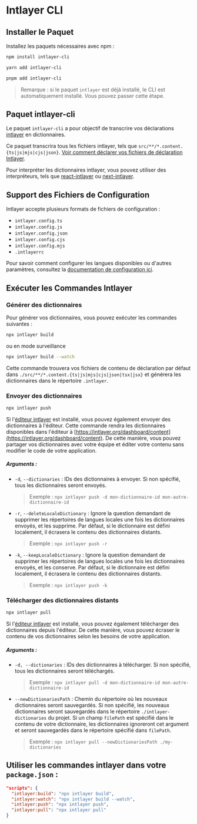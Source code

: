 # Intlayer CLI

## Installer le Paquet

Installez les paquets nécessaires avec npm :

```bash
npm install intlayer-cli
```

```bash
yarn add intlayer-cli
```

```bash
pnpm add intlayer-cli
```

> Remarque : si le paquet `intlayer` est déjà installé, le CLI est automatiquement installé. Vous pouvez passer cette étape.

## Paquet intlayer-cli

Le paquet `intlayer-cli` a pour objectif de transcrire vos déclarations [intlayer](https://github.com/intlayer-org/intlayer/blob/main/packages/intlayer/readme.md) en dictionnaires.

Ce paquet transcrira tous les fichiers intlayer, tels que `src/**/*.content.{ts|js|mjs|cjs|json}`. [Voir comment déclarer vos fichiers de déclaration Intlayer](https://github.com/intlayer-org/intlayer/blob/main/packages/intlayer/readme.md).

Pour interpréter les dictionnaires intlayer, vous pouvez utiliser des interpréteurs, tels que [react-intlayer](https://github.com/intlayer-org/intlayer/blob/main/packages/react-intlayer/readme.md) ou [next-intlayer](https://github.com/intlayer-org/intlayer/blob/main/packages/next-intlayer/readme.md).

## Support des Fichiers de Configuration

Intlayer accepte plusieurs formats de fichiers de configuration :

- `intlayer.config.ts`
- `intlayer.config.js`
- `intlayer.config.json`
- `intlayer.config.cjs`
- `intlayer.config.mjs`
- `.intlayerrc`

Pour savoir comment configurer les langues disponibles ou d'autres paramètres, consultez la [documentation de configuration ici](https://github.com/intlayer-org/intlayer/blob/main/docs/docs/configuration_fr.md).

## Exécuter les Commandes Intlayer

### Générer des dictionnaires

Pour générer vos dictionnaires, vous pouvez exécuter les commandes suivantes :

```bash
npx intlayer build
```

ou en mode surveillance

```bash
npx intlayer build --watch
```

Cette commande trouvera vos fichiers de contenu de déclaration par défaut dans `./src/**/*.content.{ts|js|mjs|cjs|json|tsx|jsx}` et générera les dictionnaires dans le répertoire `.intlayer`.

### Envoyer des dictionnaires

```bash
npx intlayer push
```

Si l'[éditeur intlayer](https://github.com/intlayer-org/intlayer/blob/main/docs/intlayer_editor_fr.md) est installé, vous pouvez également envoyer des dictionnaires à l'éditeur. Cette commande rendra les dictionnaires disponibles dans l'éditeur à [https://intlayer.org/dashboard/content](https://intlayer.org/dashboard/content). De cette manière, vous pouvez partager vos dictionnaires avec votre équipe et éditer votre contenu sans modifier le code de votre application.

##### Arguments :

- `-d`, `--dictionaries` : IDs des dictionnaires à envoyer. Si non spécifié, tous les dictionnaires seront envoyés.
  > Exemple : `npx intlayer push -d mon-dictionnaire-id mon-autre-dictionnaire-id`
- `-r`, `--deleteLocaleDictionary` : Ignore la question demandant de supprimer les répertoires de langues locales une fois les dictionnaires envoyés, et les supprime. Par défaut, si le dictionnaire est défini localement, il écrasera le contenu des dictionnaires distants.
  > Exemple : `npx intlayer push -r`
- `-k`, `--keepLocaleDictionary` : Ignore la question demandant de supprimer les répertoires de langues locales une fois les dictionnaires envoyés, et les conserve. Par défaut, si le dictionnaire est défini localement, il écrasera le contenu des dictionnaires distants.
  > Exemple : `npx intlayer push -k`

### Télécharger des dictionnaires distants

```bash
npx intlayer pull
```

Si l'[éditeur intlayer](https://github.com/intlayer-org/intlayer/blob/main/docs/intlayer_editor_fr.md) est installé, vous pouvez également télécharger des dictionnaires depuis l'éditeur. De cette manière, vous pouvez écraser le contenu de vos dictionnaires selon les besoins de votre application.

##### Arguments :

- `-d, --dictionaries` : IDs des dictionnaires à télécharger. Si non spécifié, tous les dictionnaires seront téléchargés.
  > Exemple : `npx intlayer pull -d mon-dictionnaire-id mon-autre-dictionnaire-id`
- `--newDictionariesPath` : Chemin du répertoire où les nouveaux dictionnaires seront sauvegardés. Si non spécifié, les nouveaux dictionnaires seront sauvegardés dans le répertoire `./intlayer-dictionaries` du projet. Si un champ `filePath` est spécifié dans le contenu de votre dictionnaire, les dictionnaires ignoreront cet argument et seront sauvegardés dans le répertoire spécifié dans `filePath`.
  > Exemple : `npx intlayer pull --newDictionariesPath ./my-dictionaries`

## Utiliser les commandes intlayer dans votre `package.json` :

```json
"scripts": {
  "intlayer:build": "npx intlayer build",
  "intlayer:watch": "npx intlayer build --watch",
  "intlayer:push": "npx intlayer push",
  "intlayer:pull": "npx intlayer pull"
}
```
